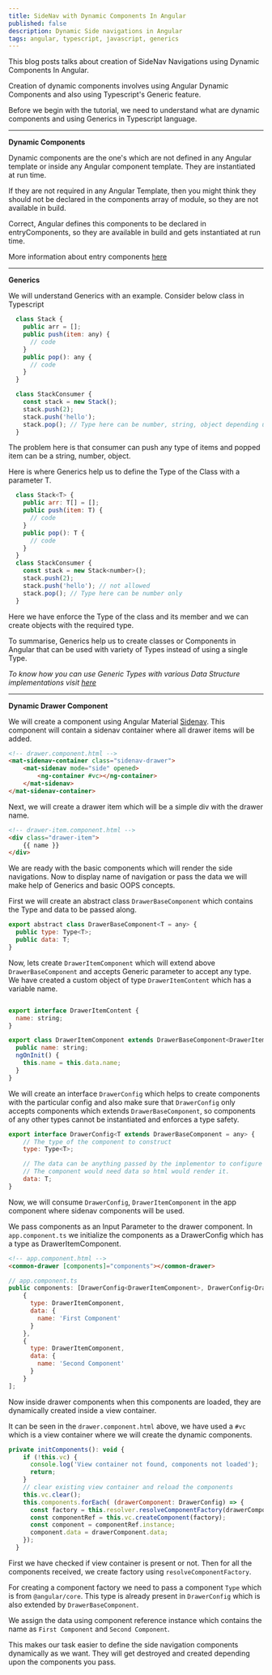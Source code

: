 ```yaml
---
title: SideNav with Dynamic Components In Angular
published: false
description: Dynamic Side navigations in Angular 
tags: angular, typescript, javascript, generics
---
```


This blog posts talks about creation of SideNav Navigations using Dynamic Components In Angular. 

Creation of dynamic components involves using Angular Dynamic Components and also using Typescript's Generic feature. 

Before we begin with the tutorial, we need to understand what are dynamic components and using Generics in Typescript language. 

---
**Dynamic Components**

Dynamic components are the one's which are not defined in any Angular template or inside any Angular component template. They are instantiated at run time.

If they are not required in any Angular Template, then you might think they should not be declared in the components array of module, so they are not available in build. 

Correct, Angular defines this components to be declared in entryComponents, so they are available in build and gets instantiated at run time.

More information about entry components [here](https://angular.io/guide/entry-components)

---
**Generics**


We will understand Generics with an example. Consider below class in Typescript

```javascript
  class Stack {
    public arr = [];
    public push(item: any) {
      // code
    }
    public pop(): any {
      // code
    }
  }

  class StackConsumer {
    const stack = new Stack();
    stack.push(2);
    stack.push('hello');
    stack.pop(); // Type here can be number, string, object depending upon the popped item
  }
```
The problem here is that consumer can push any type of items and popped item can be a string, number, object. 

Here is where Generics help us to define the Type of the Class with a parameter T. 

```javascript
  class Stack<T> {
    public arr: T[] = [];
    public push(item: T) {
      // code
    }
    public pop(): T {
      // code
    }
  }
  class StackConsumer {
    const stack = new Stack<number>();
    stack.push(2);
    stack.push('hello'); // not allowed
    stack.pop(); // Type here can be number only
  }
```

Here we have enforce the Type of the class and its member and we can create objects with the required type. 

To summarise, Generics help us to create classes or Components in Angular that can be used with variety of Types instead of using a single Type. 

*To know how you can use Generic Types with various Data Structure implementations visit [here](https://sanketmaru.github.io/dsa-gfg/file/src/queue/queue.ts.html#lineNumber5)* 

---

**Dynamic Drawer Component**

We will create a component using Angular Material [Sidenav](https://material.angular.io/components/sidenav/overview). This component will contain a sidenav container where all drawer items will be added. 

```html
<!-- drawer.component.html -->
<mat-sidenav-container class="sidenav-drawer">
    <mat-sidenav mode="side" opened>
        <ng-container #vc></ng-container>
    </mat-sidenav>
</mat-sidenav-container>
```

Next, we will create a drawer item which will be a simple div with the drawer name. 

```html
<!-- drawer-item.component.html -->
<div class="drawer-item">
    {{ name }}
</div>
```


We are ready with the basic components which will render the side navigations. Now to display name of navigation or pass the data we will make help of Generics and basic OOPS concepts.

First we will create an abstract class `DrawerBaseComponent` which contains the Type and data to be passed along.

```javascript
export abstract class DrawerBaseComponent<T = any> {
  public type: Type<T>;
  public data: T;
}
```

Now, lets create `DrawerItemComponent` which will extend above `DrawerBaseComponent` and accepts Generic parameter to accept any type. We have created a custom object of type `DrawerItemContent` which has a variable name.

```javascript

export interface DrawerItemContent {
  name: string;
}

export class DrawerItemComponent extends DrawerBaseComponent<DrawerItemContent> implements OnInit {
  public name: string;
  ngOnInit() {
    this.name = this.data.name;
  }
}
```

We will create an interface `DrawerConfig` which helps to create components with the particular config and also make sure that `DrawerConfig` only accepts components which extends `DrawerBaseComponent`, so components of any other types cannot be instantiated and enforces a type safety.

```javascript
export interface DrawerConfig<T extends DrawerBaseComponent = any> {
    // The type of the component to construct
    type: Type<T>;

    // The data can be anything passed by the implementor to configure the component.
    // The component would need data so html would render it.
    data: T;
}
```

Now, we will consume `DrawerConfig`, `DrawerItemComponent` in the app component where sidenav components will be used. 

We pass components as an Input Parameter to the drawer component. In `app.component.ts` we initialize the components as a DrawerConfig which has a type as DrawerItemComponent. 

```html
<!-- app.component.html -->
<common-drawer [components]="components"></common-drawer>
```

```javascript
// app.component.ts
public components: [DrawerConfig<DrawerItemComponent>, DrawerConfig<DrawerItemComponent>] = [
    {
      type: DrawerItemComponent,
      data: {
        name: 'First Component'
      }
    },
    {
      type: DrawerItemComponent,
      data: {
        name: 'Second Component'
      }
    }
];
```

Now inside drawer components when this components are loaded, they are dynamically created inside a view container.

It can be seen in the `drawer.component.html` above, we have used a `#vc` which is a view container where we will create the dynamic components. 

```javascript
private initComponents(): void {
    if (!this.vc) {
      console.log('View container not found, components not loaded');
      return;
    }
    // clear existing view container and reload the components
    this.vc.clear();
    this.components.forEach( (drawerComponent: DrawerConfig) => {
      const factory = this.resolver.resolveComponentFactory(drawerComponent.type);
      const componentRef = this.vc.createComponent(factory);
      const component = componentRef.instance;
      component.data = drawerComponent.data;
    });
  }
```

First we have checked if view container is present or not. Then for all the components received, we create factory using `resolveComponentFactory`. 

For creating a component factory we need to pass a component `Type` which is from `@angular/core`. This type is already present in `DrawerConfig` which is also extended by `DrawerBaseComponent`. 

We assign the data using component reference instance which contains the name as `First Component` and `Second Component`. 

This makes our task easier to define the side navigation components dynamically as we want. They will get destroyed and created depending upon the components you pass.
